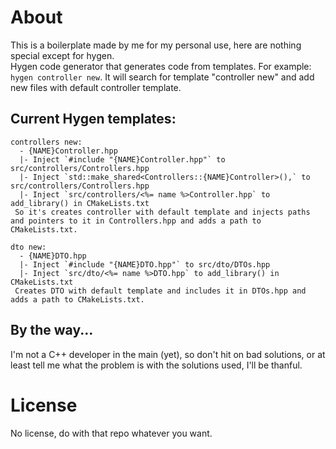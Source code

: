 # About

This is a boilerplate made by me for my personal use, here are nothing special except for hygen.<br>
Hygen code generator that generates code from templates.
For example: `hygen controller new`. It will search for template "controller new" and add new files with default controller template.

## Current Hygen templates:

```
controllers new:
  - {NAME}Controller.hpp
  |- Inject `#include "{NAME}Controller.hpp"` to src/controllers/Controllers.hpp
  |- Inject `std::make_shared<Controllers::{NAME}Controller>(),` to src/controllers/Controllers.hpp
  |- Inject `src/controllers/<%= name %>Controller.hpp` to add_library() in CMakeLists.txt
 So it's creates controller with default template and injects paths and pointers to it in Controllers.hpp and adds a path to CMakeLists.txt.

dto new:
  - {NAME}DTO.hpp
  |- Inject `#include "{NAME}DTO.hpp"` to src/dto/DTOs.hpp
  |- Inject `src/dto/<%= name %>DTO.hpp` to add_library() in CMakeLists.txt
 Creates DTO with default template and includes it in DTOs.hpp and adds a path to CMakeLists.txt.
```

## By the way...

I'm not a C++ developer in the main (yet), so don't hit on bad solutions, or at least tell me what the problem is with the solutions used, I'll be thanful.

# License

No license, do with that repo whatever you want.
